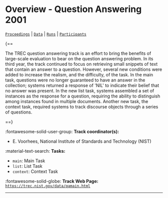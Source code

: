 # Overview - Question Answering 2001

[`Proceedings`](./proceedings.md) | [`Data`](./data.md) | [`Runs`](./runs.md) | [`Participants`](./participants.md)

{==

The TREC question answering track is an effort to bring the benefits of large-scale evaluation to bear on the question answering problem. In its third year, the track continued to focus on retrieving small snippets of text that contain an answer to a question. However, several new conditions were added to increase the realism, and the difficulty, of the task. In the main task, questions were no longer guaranteed to have an answer in the collection; systems returned a response of 'NIL' to indicate their belief that no answer was present. In the new list task, systems assembled a set of instances as the response for a question, requiring the ability to distinguish among instances found in multiple documents. Another new task, the context task, required systems to track discourse objects through a series of questions.

==}

:fontawesome-solid-user-group: **Track coordinator(s):**

- E. Voorhees, National Institute of Standards and Technology (NIST) 

:material-text-search: **Tasks:**

- `main`: Main Task 
- `list`: List Task 
- `context`: Context Task 

:fontawesome-solid-globe: **Track Web Page:** [`https://trec.nist.gov/data/qamain.html`](https://trec.nist.gov/data/qamain.html) 

---

